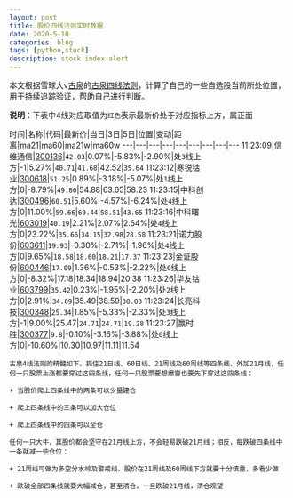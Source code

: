 ```yaml
---
layout: post
title: 股价四线法则实时数据
date: 2020-5-10
categories: blog
tags: [python,stock]
description: stock index alert
---
```



本文根据雪球大v[古泉](https://xueqiu.com/u/7148646888)的[古泉四线法则](https://xueqiu.com/7148646888/130498192)，计算了自己的一些自选股当前所处位置，用于持续追踪验证，帮助自己进行判断。

**说明**：下表中4线对应取值为`红色`表示最新价处于对应指标上方，属正面

时间|名称|代码|最新价|当日|3日|5日|位置|变动|距离|ma21|ma60|ma21w|ma60w
---|---|---|---|---|---|---|---|---
11:23:09|信维通信|[300136](https://xueqiu.com/S/SZ300136)|`42.03`|0.07%|-5.83%|-2.90%|处`3`线上方|-1|5.27%|`40.71`|`41.68`|42.52|`35.64`
11:23:12|寒锐钴业|[300618](https://xueqiu.com/S/SZ300618)|`51.25`|0.89%|-3.18%|-5.07%|处`1`线上方|0|-8.79%|`49.80`|54.88|63.65|58.23
11:23:15|中科创达|[300496](https://xueqiu.com/S/SZ300496)|`60.51`|5.60%|-4.57%|-6.24%|处`4`线上方|0|11.00%|`59.66`|`60.44`|`58.51`|`43.65`
11:23:16|中科曙光|[603019](https://xueqiu.com/S/SH603019)|`40.19`|2.21%|2.07%|2.64%|处`4`线上方|0|23.22%|`35.66`|`34.15`|`32.98`|`28.58`
11:23:21|诺力股份|[603611](https://xueqiu.com/S/SH603611)|`19.93`|-0.30%|-2.71%|-1.96%|处`4`线上方|0|9.65%|`18.58`|`18.60`|`18.21`|`17.37`
11:23:23|金证股份|[600446](https://xueqiu.com/S/SH600446)|`17.09`|1.36%|-0.53%|-2.22%|处`0`线上方|0|-8.32%|17.18|18.34|18.94|20.38
11:23:26|华友钴业|[603799](https://xueqiu.com/S/SH603799)|`35.42`|0.23%|-1.95%|-2.20%|处`2`线上方|0|2.91%|`34.69`|35.49|38.59|`30.03`
11:23:24|长亮科技|[300348](https://xueqiu.com/S/SZ300348)|`25.34`|1.85%|-5.33%|-2.33%|处`3`线上方|-1|9.00%|25.47|`24.71`|`24.71`|`19.28`
11:23:27|赢时胜|[300377](https://xueqiu.com/S/SZ300377)|`9.8`|-0.10%|-3.16%|-3.88%|处`0`线上方|0|-10.60%|10.30|10.97|11.11|11.54

```
古泉4线法则的精髓如下。抓住21日线、60日线、21周线及60周线等四条线，外加21月线，任何一只股票上涨都要穿过这四条线，任何一只股票要想爆雷也要先下穿过这四条线：

+ 当股价爬上四条线中的两条可以少量建仓

+ 爬上四条线中的三条可以加大仓位

+ 爬上四条线中的四条可以全仓

任何一只大牛，其股价都会坚守在21月线上方，不会轻易跌破21月线；相反，每跌破四条线中一条就减一些仓位：

+ 21周线可做为多空分水岭及警戒线，股价在21周线及60周线下方就要十分慎重，多看少做

+ 跌破全部四条线就要大幅减仓，甚至清仓，一旦跌破21月线，清仓观望
```